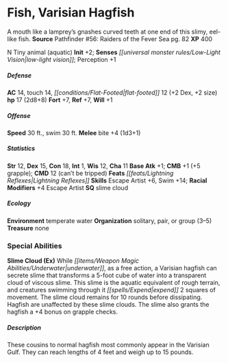 ﻿---
cssclass: [monsters]
title1: Fish, Varisian Hagfish
desc_short: A mouth like a lamprey's gnashes curved teeth at one end of this slimy,
  eel-like fish.
title2: Varisian Hagfish
CR: 1
sources:
- name: 'Pathfinder #56: Raiders of the Fever Sea'
  page: 82
  link: http://paizo.com/pathfinder/adventurePath/skullAndShackles/v5748btpy8moe
XP: 400
alignment: N
size: Tiny
type: animal
subtypes:
- aquatic
initiative:
  bonus: 2
senses:
  low-light vision: true
AC:
  AC: 14
  touch: 14
  flat_footed: 12
  components:
    dex: 2
    size: 2
HP:
  HP: 17
  long: 2d8+8
saves:
  fort: 7
  ref: 7
  will: 1
speeds:
  base: 30
  swim: 30
attacks:
  melee:
  - - text: bite +4 (1d3+1)
      entries:
      - - damage: 1d3+1
      attack: bite
      bonus:
      - 4
ability_scores:
  STR: 12
  DEX: 15
  CON: 18
  INT: 1
  WIS: 12
  CHA: 11
BAB: 1
CMB: 1
CMB_other: +5 grapple
CMD: 12
CMD_other: can't be tripped
feats:
- name: Lightning Reflexes
skills:
  Escape Artist: 6
  Swim: 14
  Perception: 1
  _racial_mods:
    Escape Artist:
      _: 4
special_qualities:
- slime cloud
ecology:
  environment: temperate water
  organization: solitary, pair, or group (3-5)
  treasure_type: none
special_abilities:
  Slime Cloud (Ex): While underwater, as a free action, a Varisian hagfish can secrete
    slime that transforms a 5-foot cube of water into a transparent cloud of viscous
    slime. This slime is the aquatic equivalent of rough terrain, and creatures swimming
    through it expend 2 squares of movement. The slime cloud remains for 10 rounds
    before dissipating. Hagfish are unaffected by these slime clouds. The slime also
    grants the hagfish a +4 bonus on grapple checks.
desc_long: These cousins to normal hagfish most commonly appear in the Varisian Gulf.
  They can reach lengths of 4 feet and weigh up to 15 pounds.

---

# Fish, Varisian Hagfish
A mouth like a lamprey’s gnashes curved teeth at one end of this slimy, eel-like fish.
**Source** Pathfinder #56: Raiders of the Fever Sea pg. 82
**XP** 400

N Tiny animal (aquatic)
**Init** +2; **Senses** _[[universal monster rules/Low-Light Vision|low-light vision]]_; Perception +1

##### Defense

**AC** 14, touch 14, _[[conditions/Flat-Footed|flat-footed]]_ 12 (+2 Dex, +2 size)
**hp** 17 (2d8+8)
**Fort** +7, **Ref** +7, **Will** +1

##### Offense
**Speed** 30 ft., swim 30 ft.
**Melee** bite +4 (1d3+1)

##### Statistics
**Str** 12, **Dex** 15, **Con** 18, **Int** 1, **Wis** 12, **Cha** 11
**Base Atk** +1; **CMB** +1 (+5 grapple); **CMD** 12 (can’t be tripped)
**Feats** _[[feats/Lightning Reflexes|Lightning Reflexes]]_
**Skills** Escape Artist +6, Swim +14; **Racial Modifiers** +4 Escape Artist
**SQ** slime cloud

##### Ecology

**Environment** temperate water
**Organization** solitary, pair, or group (3–5)
**Treasure** none

### Special Abilities
**Slime Cloud (Ex)** While _[[items/Weapon Magic Abilities/Underwater|underwater]]_, as a free action, a Varisian hagfish can secrete slime that transforms a 5-foot cube of water into a transparent cloud of viscous slime. This slime is the aquatic equivalent of rough terrain, and creatures swimming through it _[[spells/Expend|expend]]_ 2 squares of movement. The slime cloud remains for 10 rounds before dissipating. Hagfish are unaffected by these slime clouds. The slime also grants the hagfish a +4 bonus on grapple checks.

##### Description

These cousins to normal hagfish most commonly appear in the Varisian Gulf. They can reach lengths of 4 feet and weigh up to 15 pounds.